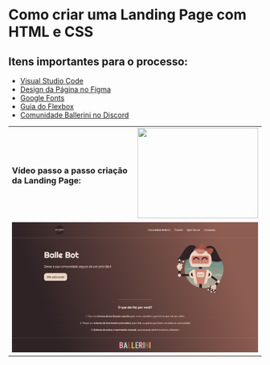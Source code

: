 # Como criar uma Landing Page com HTML e CSS

## Itens importantes para o processo:

* [Visual Studio Code](https://code.visualstudio.com/Download)
* [Design da Página no Figma](https://www.figma.com/file/myqP66iQwzjwjrIAJyyrip/BalleBot?node-id=0%3A1)
* [Google Fonts](https://fonts.google.com/)
* [Guia do Flexbox](https://css-tricks.com/snippets/css/a-guide-to-flexbox/)
* [Comunidade Ballerini no Discord](https://discord.com/invite/wagxzStdcR)

<table>
  <tr>
    <td width="267"><h3>Vídeo passo a passo criação da Landing Page:</h3></td>
    <td valign="top"><a href="https://youtu.be/llF6vD-RljE" target="_blank"><img src="https://img.youtube.com/vi/llF6vD-RljE/0.jpg" width="240" height="180"></a></td>
  </tr>
  <tr>
    <td valign="top" colspan="2"><a href="https://zaikoxander.github.io/LandingPage/"><img src="page_photo.png"></a></td>
  </tr>
</table>